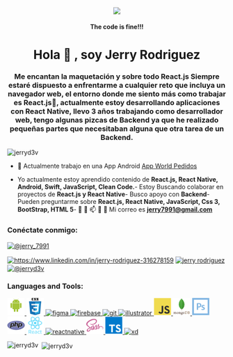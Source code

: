 <div id="header" align="center">
  <img src="https://i.ibb.co/8NGDCFG/This-Is-Fine.png" align="center" width="200"/>
  <h4>The code is fine!!!</h4>
</div>

<h1 align="center">Hola 👋 , soy Jerry Rodriguez</h1><h3 align="center">
Me encantan la maquetación y sobre todo React.js Siempre estaré dispuesto a enfrentarme a cualquier reto que incluya un navegador web, el entorno donde me siento más como trabajar es React.js🚀, actualmente estoy desarrollando aplicaciones con React Native, llevo 3 años trabajando como desarrollador web, tengo algunas pizcas de Backend ya que he realizado pequeñas partes que necesitaban alguna que otra tarea de un Backend.</h3><p align="left"> <img src="https://komarev.com/ghpvc/?username=jerryd3v&label=Profile%20views&color=0e75b6&style=flat" alt="jerryd3v" /> </p>



- 🔭 Actualmente trabajo en una App Android [App World Pedidos](Privado)

- Yo actualmente estoy aprendido contenido de **React.js, React Native, Android, Swift, JavaScript, Clean Code.**- Estoy Buscando colaborar en proyectos de **React.js y React Native**- Busco apoyo con **Backend**- Pueden preguntarme sobre **React.js, React Native, JavaScript, Css 3, BootStrap, HTML 5**- 🌱 👯 📫 💬 🤝 Mi correo es **jerry7991@gmail.com**









<h3 align="left">Conéctate conmigo:</h3><p align="left"><a href="https://twitter.com/@jerry_7991" target="blank"><img align="center" src="https://raw.githubusercontent.com/rahuldkjain/github-profile-readme-generator/master/src/images/icons/Social/twitter.svg" alt="@jerry_7991" height="30" width="40" /></a>


<a href="https://linkedin.com/in/https://www.linkedin.com/in/jerry-rodriguez-316278159" target="blank"><img align="center" src="https://raw.githubusercontent.com/rahuldkjain/github-profile-readme-generator/master/src/images/icons/Social/linked-in-alt.svg" alt="https://www.linkedin.com/in/jerry-rodriguez-316278159" height="30" width="40" /></a>
<a href="https://fb.com/jerry rodriguez" target="blank"><img align="center" src="https://raw.githubusercontent.com/rahuldkjain/github-profile-readme-generator/master/src/images/icons/Social/facebook.svg" alt="jerry rodriguez" height="30" width="40" /></a>
<a href="https://instagram.com/@jerryd3v" target="blank"><img align="center" src=" https://raw.githubusercontent.com/rahuldkjain/github-profile-readme-generator/master/src/images/icons/Social/instagram.svg" alt="@jerryd3v" height="30" width="40" /></a></p><h3 align="left">Languages and Tools:</h3><p align="left">



<a href="https://developer.android.com" target="_blank" rel="noreferrer"> <img src="https://raw.githubusercontent.com/devicons/devicon/master/icons/android/android-original-wordmark.svg" alt="android" width="40" height="40"/> </a> <a href="https://www.w3schools.com/css/" target="_blank" rel="noreferrer"> <img src="https://raw.githubusercontent.com/devicons/devicon/master/icons/css3/css3-original-wordmark.svg" alt="css3" width="40" height="40"/> </a> <a href="https://www.figma.com/" target="_blank" rel="noreferrer"> <img src="https://www.vectorlogo.zone/logos/figma/figma-icon.svg" alt="figma" width="40" height="40"/> </a> <a href="https://firebase.google.com/" target="_blank" rel="noreferrer"> <img src="https://www.vectorlogo.zone/logos/firebase/firebase-icon.svg" alt="firebase" width="40" height="40"/> </a> <a href="https://git-scm.com/" target="_blank" rel="noreferrer"> <img src="https://www.vectorlogo.zone/logos/git-scm/git-scm-icon.svg" alt="git" width="40" height="40"/> </a> <a href="https://www.adobe.com/in/products/illustrator.html" target="_blank" rel="noreferrer"> <img src="https://www.vectorlogo.zone/logos/adobe_illustrator/adobe_illustrator-icon.svg" alt="illustrator" width="40" height="40"/> </a> <a href="https://developer.mozilla.org/en-US/docs/Web/JavaScript" target="_blank" rel="noreferrer"> <img src="https://raw.githubusercontent.com/devicons/devicon/master/icons/javascript/javascript-original.svg" alt="javascript" width="40" height="40"/> </a> <a href="https://www.mongodb.com/" target="_blank" rel="noreferrer"> <img src="https://raw.githubusercontent.com/devicons/devicon/master/icons/mongodb/mongodb-original-wordmark.svg" alt="mongodb" width="40" height="40"/> </a> <a href="https://www.photoshop.com/en" target="_blank" rel="noreferrer"> <img src="https://raw.githubusercontent.com/devicons/devicon/master/icons/photoshop/photoshop-line.svg" alt="photoshop" width="40" height="40"/> </a> <a href="https://www.php.net" target="_blank" rel="noreferrer"> <img src="https://raw.githubusercontent.com/devicons/devicon/master/icons/php/php-original.svg" alt="php" width="40" height="40"/> </a> <a href="https://reactjs.org/" target="_blank" rel="noreferrer"> <img src="https://raw.githubusercontent.com/devicons/devicon/master/icons/react/react-original-wordmark.svg" alt="react" width="40" height="40"/> </a> <a href="https://reactnative.dev/" target="_blank" rel="noreferrer"> <img src="https://reactnative.dev/img/header_logo.svg" alt="reactnative" width="40" height="40"/> </a> <a href="https://sass-lang.com" target="_blank" rel="noreferrer"> <img src="https://raw.githubusercontent.com/devicons/devicon/master/icons/sass/sass-original.svg" alt="sass" width="40" height="40"/> </a> <a href="https://www.typescriptlang.org/" target="_blank" rel="noreferrer"> <img src="https://raw.githubusercontent.com/devicons/devicon/master/icons/typescript/typescript-original.svg" alt="typescript" width="40" height="40"/> </a> <a href="https://www.adobe.com/products/xd.html" target="_blank" rel="noreferrer"> <img src="https://cdn.worldvectorlogo.com/logos/adobe-xd.svg" alt="xd" width="40" height="40"/> </a> </p>

<p><img align="left" src="https://github-readme-stats.vercel.app/api/top-langs?username=jerryd3v&show_icons=true&locale=en&layout=compact" alt="jerryd3v" /></p><p>

&nbsp; <img align="center" src="https://github-readme-stats.vercel.app/api?username=jerryd3v&show_icons=true&locale=en" alt="jerryd3v" /></p>
